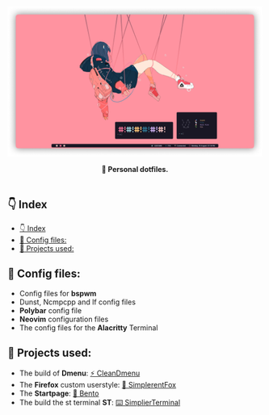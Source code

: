 ![image](assets/head.png)

<div align="center">
    <b>🌷 Personal dotfiles.</b>
</div>

<br>

## 👇 Index
- [👇 Index](#-index)
- [🎨 Config files:](#-config-files)
- [🚀 Projects used:](#-projects-used)

## 🎨 Config files:

- Config files for **bspwm**
- Dunst, Ncmpcpp and lf config files
- **Polybar** config file
- **Neovim** configuration files
- The config files for the **Alacritty** Terminal

## 🚀 Projects used:

- The build of **Dmenu**: [⚡ CleanDmenu](https://github.com/MiguelRAvila/CleanDmenu)
- The **Firefox** custom userstyle: [🦊 SimplerentFox](https://github.com/MiguelRAvila/SimplerentFox)
- The **Startpage**: [🍱 Bento](https://github.com/MiguelRAvila/Bento)
- The build the st terminal **ST**: [⌨️ SimplierTerminal](https://github.com/MiguelRAvila/SimplierTerminal)
